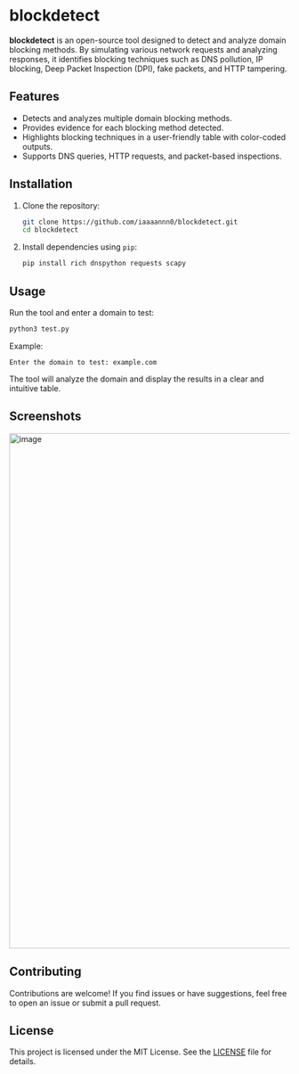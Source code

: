 # blockdetect

**blockdetect** is an open-source tool designed to detect and analyze domain blocking methods. By simulating various network requests and analyzing responses, it identifies blocking techniques such as DNS pollution, IP blocking, Deep Packet Inspection (DPI), fake packets, and HTTP tampering.

## Features

- Detects and analyzes multiple domain blocking methods.
- Provides evidence for each blocking method detected.
- Highlights blocking techniques in a user-friendly table with color-coded outputs.
- Supports DNS queries, HTTP requests, and packet-based inspections.

## Installation

1. Clone the repository:
   ```bash
   git clone https://github.com/iaaaannn0/blockdetect.git
   cd blockdetect
   ```

2. Install dependencies using `pip`:
   ```bash
   pip install rich dnspython requests scapy
   ```

## Usage

Run the tool and enter a domain to test:
```bash
python3 test.py
```

Example:
```
Enter the domain to test: example.com
```

The tool will analyze the domain and display the results in a clear and intuitive table.


## Screenshots
<img width="925" alt="image" src="https://github.com/user-attachments/assets/2e28d292-86c1-4d73-a3fd-f325661d5b96" />




## Contributing

Contributions are welcome! If you find issues or have suggestions, feel free to open an issue or submit a pull request.

## License

This project is licensed under the MIT License. See the [LICENSE](LICENSE) file for details.
